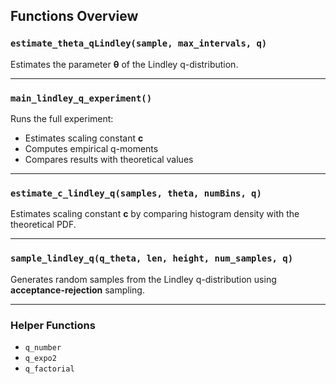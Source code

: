 ## Functions Overview

### `estimate_theta_qLindley(sample, max_intervals, q)`
Estimates the parameter **θ** of the Lindley q-distribution.

---

### `main_lindley_q_experiment()`
Runs the full experiment:
- Estimates scaling constant **c**
- Computes empirical q-moments
- Compares results with theoretical values

---

### `estimate_c_lindley_q(samples, theta, numBins, q)`
Estimates scaling constant **c** by comparing histogram density with the theoretical PDF.

---

### `sample_lindley_q(q_theta, len, height, num_samples, q)`
Generates random samples from the Lindley q-distribution using **acceptance-rejection** sampling.

---

### Helper Functions
- `q_number`
- `q_expo2`
- `q_factorial`
